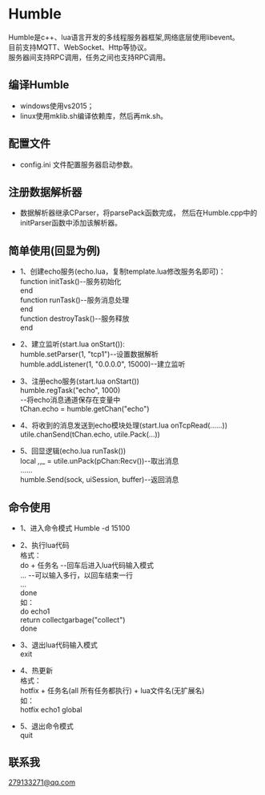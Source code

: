 # Humble

Humble是c++、lua语言开发的多线程服务器框架,网络底层使用libevent。    
目前支持MQTT、WebSocket、Http等协议。    
服务器间支持RPC调用，任务之间也支持RPC调用。      

## 编译Humble     
* windows使用vs2015；  
* linux使用mklib.sh编译依赖库，然后再mk.sh。  

## 配置文件  
* config.ini 文件配置服务器启动参数。   

## 注册数据解析器    
* 数据解析器继承CParser，将parsePack函数完成，
然后在Humble.cpp中的initParser函数中添加该解析器。 

## 简单使用(回显为例)   
* 1、创建echo服务(echo.lua，复制template.lua修改服务名即可)：     
function initTask()--服务初始化      
end    
function runTask()--服务消息处理       
end     
function destroyTask()--服务释放   
end 

* 2、建立监听(start.lua onStart()):     
humble.setParser(1, "tcp1")--设置数据解析    
humble.addListener(1, "0.0.0.0", 15000)--建立监听                 

* 3、注册echo服务(start.lua onStart())     
humble.regTask("echo", 1000)      
--将echo消息通道保存在变量中   
tChan.echo = humble.getChan("echo")      

* 4、将收到的消息发送到echo模块处理(start.lua onTcpRead(......))    
utile.chanSend(tChan.echo, utile.Pack(...))    

* 5、回显逻辑(echo.lua runTask())             
local _,_,_ = utile.unPack(pChan:Recv())--取出消息    
......       
humble.Send(sock, uiSession, buffer)--返回消息   

## 命令使用    
* 1、进入命令模式 Humble -d 15100    
   
* 2、执行lua代码   
格式：       
do + 任务名  --回车后进入lua代码输入模式        
...          --可以输入多行，以回车结束一行     
...    
done   
如：  	
do echo1    
return collectgarbage("collect")    
done     

* 3、退出lua代码输入模式      
exit      

* 4、热更新  
格式：      
hotfix + 任务名(all 所有任务都执行) + lua文件名(无扩展名)   
如：  
hotfix echo1 global     

* 5、退出命令模式       
quit

## 联系我    
279133271@qq.com    
